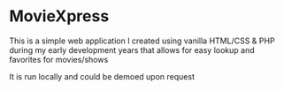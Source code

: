 # MovieXpress

This is a simple web application I created using vanilla HTML/CSS & PHP during my early development years that allows for easy lookup and favorites for movies/shows

It is run locally and could be demoed upon request
